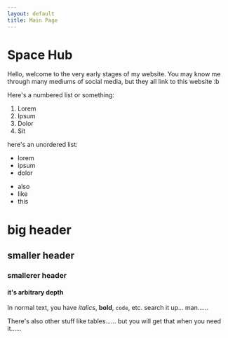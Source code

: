 ```yaml
---
layout: default
title: Main Page
---
```


# Space Hub

Hello, welcome to the very early stages of my website. You may know me through many mediums of social media, but they all link to this website :b

Here's a numbered list or something:

1. Lorem
2. Ipsum
3. Dolor
4. Sit

here's an unordered list:

* lorem
* ipsum
* dolor

- also
- like
- this

# big header

## smaller header

### smallerer header

#### it's arbitrary depth

In normal text, you have *italics*, **bold**, `code`, etc. search it up... man......

There's also other stuff like tables...... but you will get that when you need it......
